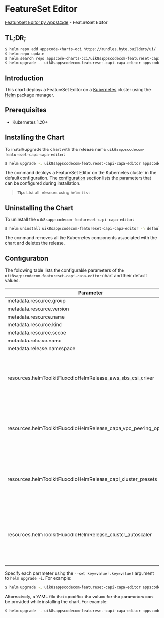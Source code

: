 # FeatureSet Editor

[FeatureSet Editor by AppsCode](https://byte.builders) - FeatureSet Editor

## TL;DR;

```bash
$ helm repo add appscode-charts-oci https://bundles.byte.builders/ui/
$ helm repo update
$ helm search repo appscode-charts-oci/uik8sappscodecom-featureset-capi-capa-editor --version=v0.4.20
$ helm upgrade -i uik8sappscodecom-featureset-capi-capa-editor appscode-charts-oci/uik8sappscodecom-featureset-capi-capa-editor -n default --create-namespace --version=v0.4.20
```

## Introduction

This chart deploys a FeatureSet Editor on a [Kubernetes](http://kubernetes.io) cluster using the [Helm](https://helm.sh) package manager.

## Prerequisites

- Kubernetes 1.20+

## Installing the Chart

To install/upgrade the chart with the release name `uik8sappscodecom-featureset-capi-capa-editor`:

```bash
$ helm upgrade -i uik8sappscodecom-featureset-capi-capa-editor appscode-charts-oci/uik8sappscodecom-featureset-capi-capa-editor -n default --create-namespace --version=v0.4.20
```

The command deploys a FeatureSet Editor on the Kubernetes cluster in the default configuration. The [configuration](#configuration) section lists the parameters that can be configured during installation.

> **Tip**: List all releases using `helm list`

## Uninstalling the Chart

To uninstall the `uik8sappscodecom-featureset-capi-capa-editor`:

```bash
$ helm uninstall uik8sappscodecom-featureset-capi-capa-editor -n default
```

The command removes all the Kubernetes components associated with the chart and deletes the release.

## Configuration

The following table lists the configurable parameters of the `uik8sappscodecom-featureset-capi-capa-editor` chart and their default values.

|                             Parameter                              | Description |                                                                                                                                                                                                                                                                                                                                                                                                                        Default                                                                                                                                                                                                                                                                                                                                                                                                                        |
|--------------------------------------------------------------------|-------------|-------------------------------------------------------------------------------------------------------------------------------------------------------------------------------------------------------------------------------------------------------------------------------------------------------------------------------------------------------------------------------------------------------------------------------------------------------------------------------------------------------------------------------------------------------------------------------------------------------------------------------------------------------------------------------------------------------------------------------------------------------------------------------------------------------------------------------------------------------|
| metadata.resource.group                                            |             | <code>ui.k8s.appscode.com</code>                                                                                                                                                                                                                                                                                                                                                                                                                                                                                                                                                                                                                                                                                                                                                                                                                      |
| metadata.resource.version                                          |             | <code>v1alpha1</code>                                                                                                                                                                                                                                                                                                                                                                                                                                                                                                                                                                                                                                                                                                                                                                                                                                 |
| metadata.resource.name                                             |             | <code>featuresets</code>                                                                                                                                                                                                                                                                                                                                                                                                                                                                                                                                                                                                                                                                                                                                                                                                                              |
| metadata.resource.kind                                             |             | <code>FeatureSet</code>                                                                                                                                                                                                                                                                                                                                                                                                                                                                                                                                                                                                                                                                                                                                                                                                                               |
| metadata.resource.scope                                            |             | <code>Cluster</code>                                                                                                                                                                                                                                                                                                                                                                                                                                                                                                                                                                                                                                                                                                                                                                                                                                  |
| metadata.release.name                                              |             | <code>RELEASE-NAME</code>                                                                                                                                                                                                                                                                                                                                                                                                                                                                                                                                                                                                                                                                                                                                                                                                                             |
| metadata.release.namespace                                         |             | <code>default</code>                                                                                                                                                                                                                                                                                                                                                                                                                                                                                                                                                                                                                                                                                                                                                                                                                                  |
| resources.helmToolkitFluxcdIoHelmRelease_aws_ebs_csi_driver        |             | <code>{"apiVersion":"helm.toolkit.fluxcd.io/v2","kind":"HelmRelease","metadata":{"labels":{"app.kubernetes.io/component":"aws-ebs-csi-driver"},"name":"aws-ebs-csi-driver","namespace":"kubeops"},"spec":{"chart":{"spec":{"chart":"aws-ebs-csi-driver","sourceRef":{"kind":"HelmRepository","name":"appscode-charts-oci","namespace":"kubeops"},"version":"2.23.0"}},"install":{"crds":"CreateReplace","createNamespace":true,"remediation":{"retries":-1}},"interval":"5m","releaseName":"aws-ebs-csi-driver","storageNamespace":"kube-system","targetNamespace":"kube-system","timeout":"30m","upgrade":{"crds":"CreateReplace","remediation":{"retries":-1}}}}</code>                                                                                                                                                                             |
| resources.helmToolkitFluxcdIoHelmRelease_capa_vpc_peering_operator |             | <code>{"apiVersion":"helm.toolkit.fluxcd.io/v2","kind":"HelmRelease","metadata":{"labels":{"app.kubernetes.io/component":"capa-vpc-peering-operator"},"name":"capa-vpc-peering-operator","namespace":"kubeops"},"spec":{"chart":{"spec":{"chart":"capa-vpc-peering-operator","sourceRef":{"kind":"HelmRepository","name":"appscode-charts-oci","namespace":"kubeops"},"version":"v2023.12.11"}},"install":{"crds":"CreateReplace","createNamespace":true,"remediation":{"retries":-1}},"interval":"5m","releaseName":"capa-vpc-peering-operator","storageNamespace":"crossplane-system","targetNamespace":"crossplane-system","timeout":"30m","upgrade":{"crds":"CreateReplace","remediation":{"retries":-1}}}}</code>                                                                                                                                |
| resources.helmToolkitFluxcdIoHelmRelease_capi_cluster_presets      |             | <code>{"apiVersion":"helm.toolkit.fluxcd.io/v2","kind":"HelmRelease","metadata":{"labels":{"app.kubernetes.io/component":"capi-cluster-presets"},"name":"capi-cluster-presets","namespace":"kubeops"},"spec":{"chart":{"spec":{"chart":"capi-cluster-presets","sourceRef":{"kind":"HelmRepository","name":"appscode-charts-oci","namespace":"kubeops"},"version":"v2023.11.14"}},"install":{"crds":"CreateReplace","createNamespace":true,"remediation":{"retries":-1}},"interval":"5m","releaseName":"capi-cluster-presets","storageNamespace":"capi-cluster","targetNamespace":"capi-cluster","timeout":"30m","upgrade":{"crds":"CreateReplace","remediation":{"retries":-1}}}}</code>                                                                                                                                                              |
| resources.helmToolkitFluxcdIoHelmRelease_cluster_autoscaler        |             | <code>{"apiVersion":"helm.toolkit.fluxcd.io/v2","kind":"HelmRelease","metadata":{"labels":{"app.kubernetes.io/component":"cluster-autoscaler"},"name":"cluster-autoscaler","namespace":"kubeops"},"spec":{"chart":{"spec":{"chart":"cluster-autoscaler","sourceRef":{"kind":"HelmRepository","name":"appscode-charts-oci","namespace":"kubeops"},"version":"9.29.0"}},"install":{"crds":"CreateReplace","createNamespace":true,"remediation":{"retries":-1}},"interval":"5m","releaseName":"cluster-autoscaler","storageNamespace":"capi-cluster","targetNamespace":"capi-cluster","timeout":"30m","upgrade":{"crds":"CreateReplace","remediation":{"retries":-1}},"values":{"autoscalingGroups":[{"maxSize":6,"minSize":1,"name":"default"}],"cloudProvider":"clusterapi","extraArgs":{"logtostderr":null,"stderrthreshold":null,"v":null}}}}</code> |


Specify each parameter using the `--set key=value[,key=value]` argument to `helm upgrade -i`. For example:

```bash
$ helm upgrade -i uik8sappscodecom-featureset-capi-capa-editor appscode-charts-oci/uik8sappscodecom-featureset-capi-capa-editor -n default --create-namespace --version=v0.4.20 --set metadata.resource.group=ui.k8s.appscode.com
```

Alternatively, a YAML file that specifies the values for the parameters can be provided while
installing the chart. For example:

```bash
$ helm upgrade -i uik8sappscodecom-featureset-capi-capa-editor appscode-charts-oci/uik8sappscodecom-featureset-capi-capa-editor -n default --create-namespace --version=v0.4.20 --values values.yaml
```
